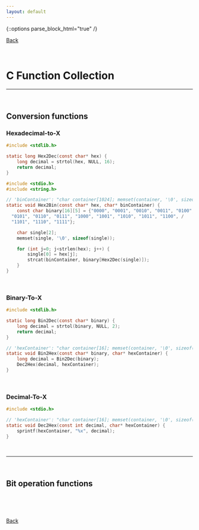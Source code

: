```yaml
---
layout: default
---
```


{::options parse_block_html="true" /}  

[Back](../)  

&nbsp;

# C Function Collection
---  

&nbsp;

## Conversion functions  

### Hexadecimal-to-X

```c
#include <stdlib.h>

static long Hex2Dec(const char* hex) {
    long decimal = strtol(hex, NULL, 16);
    return decimal;
}
```

```c
#include <stdio.h>
#include <string.h>

// 'binContainer': "char container[1024]; memset(container, '\0', sizeof(container));"
static void Hex2Bin(const char* hex, char* binContainer) {
	const char binary[16][5] = {"0000", "0001", "0010", "0011", "0100", /
  "0101", "0110", "0111", "1000", "1001", "1010", "1011", "1100", /
  "1101", "1110", "1111"};

	char single[2];
	memset(single, '\0', sizeof(single));

    for (int j=0; j<strlen(hex); j++) {
        single[0] = hex[j];
		strcat(binContainer, binary[Hex2Dec(single)]);
    }
}
```

&nbsp;

### Binary-To-X

```c
#include <stdlib.h>

static long Bin2Dec(const char* binary) {
    long decimal = strtol(binary, NULL, 2);
    return decimal;
}
```

```c
// 'hexContainer': "char container[16]; memset(container, '\0', sizeof(container));"
static void Bin2Hex(const char* binary, char* hexContainer) {
	long decimal = Bin2Dec(binary);
	Dec2Hex(decimal, hexContainer);
}
```

&nbsp;

### Decimal-To-X  

```c
#include <stdio.h>

// 'hexContainer': "char container[16]; memset(container, '\0', sizeof(container));"
static void Dec2Hex(const int decimal, char* hexContainer) {
    sprintf(hexContainer, "%x", decimal);
}
```

&nbsp;

---

&nbsp;

## Bit operation functions


&nbsp;  

&nbsp;

[Back](../)
